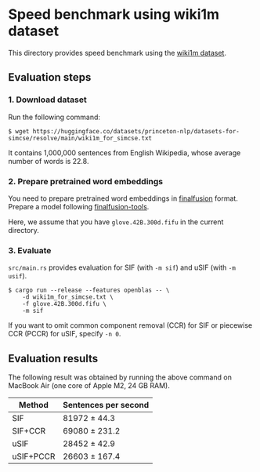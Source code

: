 # Speed benchmark using wiki1m dataset

This directory provides speed benchmark using the [wiki1m dataset](https://huggingface.co/datasets/princeton-nlp/datasets-for-simcse).

## Evaluation steps

### 1. Download dataset

Run the following command:

```shell
$ wget https://huggingface.co/datasets/princeton-nlp/datasets-for-simcse/resolve/main/wiki1m_for_simcse.txt
```

It contains 1,000,000 sentences from English Wikipedia, whose average number of words is 22.8.

### 2. Prepare pretrained word embeddings

You need to prepare pretrained word embeddings in [finalfusion](https://docs.rs/finalfusion/) format.
Prepare a model following [finalfusion-tools](../../finalfusion-tools).

Here, we assume that you have `glove.42B.300d.fifu` in the current directory.

### 3. Evaluate

`src/main.rs` provides evaluation for SIF (with `-m sif`) and uSIF (with `-m usif`).

```shell
$ cargo run --release --features openblas -- \
    -d wiki1m_for_simcse.txt \
    -f glove.42B.300d.fifu \
    -m sif
```

If you want to omit common component removal (CCR) for SIF or piecewise CCR (PCCR) for uSIF,
specify `-n 0`.

## Evaluation results

The following result was obtained by running the above command on MacBook Air (one core of Apple M2, 24 GB RAM).

| Method    | Sentences per second |
| --------- | -------------------- |
| SIF       | 81972 ± 44.3         |
| SIF+CCR   | 69080 ± 231.2        |
| uSIF      | 28452 ± 42.9         |
| uSIF+PCCR | 26603 ± 167.4        |
